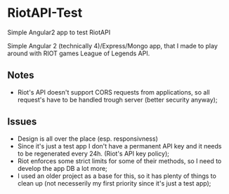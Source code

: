 # RiotAPI-Test
Simple Angular2 app to test RiotAPI


Simple Angular 2 (technically 4)/Express/Mongo app, that I made to play around with RIOT games League of Legends API.

## Notes
- Riot's API doesn't support CORS requests from applications, so all request's have to be handled trough server (better security anyway);

## Issues
- Design is all over the place (esp. responsivness)
- Since it's just a test app I don't have a permanent API key and it needs to be regenerated every 24h. (Riot's API key policy);
- Riot enforces some strict limits for some of their methods, so I need to develop the app DB a lot more;
- I used an older project as a base for this, so it has plenty of things to clean up (not necesserily my first priority since it's just a test app);

